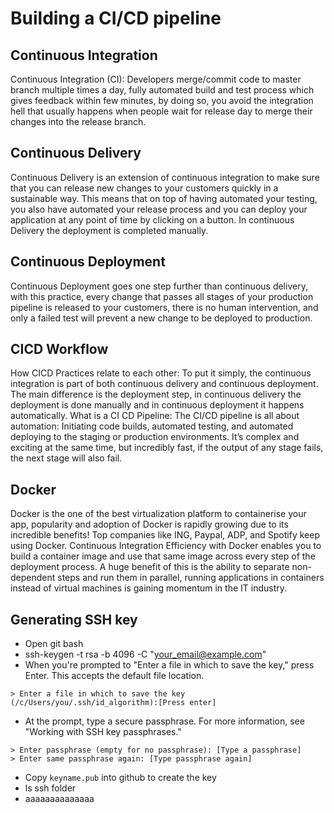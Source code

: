 # Building a CI/CD pipeline
## Continuous Integration

Continuous Integration (CI): Developers merge/commit code to master branch multiple times a day, fully automated build and test process which gives feedback within few minutes, by doing so, you avoid the integration hell that usually happens when people wait for release day to merge their changes into the release branch.


## Continuous Delivery

Continuous Delivery is an extension of continuous integration to make sure that you can release new changes to your customers quickly in a sustainable way. This means that on top of having automated your testing, you also have automated your release process and you can deploy your application at any point of time by clicking on a button. In continuous Delivery the deployment is completed manually.

## Continuous Deployment 

Continuous Deployment goes one step further than continuous delivery, with this practice, every change that passes all stages of your production pipeline is released to your customers, there is no human intervention, and only a failed test will prevent a new change to be deployed to production.

## CICD Workflow

How CICD Practices relate to each other: To put it simply, the continuous integration is part of both continuous delivery and continuous deployment. The main difference is the deployment step, in continuous delivery the deployment is done manually and in continuous deployment it happens automatically.
What is a CI CD Pipeline: The CI/CD pipeline is all about automation: Initiating code builds, automated testing, and automated deploying to the staging or production environments. It’s complex and exciting at the same time, but incredibly fast, if the output of any stage fails, the next stage will also fail.

## Docker

Docker is the one of the best virtualization platform to containerise your app, popularity and adoption of Docker is rapidly growing due to its incredible benefits! Top companies like ING, Paypal, ADP, and Spotify keep using Docker. Continuous Integration Efficiency with Docker enables you to build a container image and use that same image across every step of the deployment process. A huge benefit of this is the ability to separate non-dependent steps and run them in parallel, running applications in containers instead of virtual machines is gaining momentum in the IT industry.

## Generating SSH key

- Open git bash
- ssh-keygen -t rsa -b 4096 -C "your_email@example.com"
- When you're prompted to "Enter a file in which to save the key," press Enter. This accepts the default file location. 
```
> Enter a file in which to save the key (/c/Users/you/.ssh/id_algorithm):[Press enter]
```

- At the prompt, type a secure passphrase. For more information, see "Working with SSH key passphrases." 

```
> Enter passphrase (empty for no passphrase): [Type a passphrase]
> Enter same passphrase again: [Type passphrase again]
```
- Copy `keyname.pub` into github to create the key
- ls ssh folder
- aaaaaaaaaaaaaa